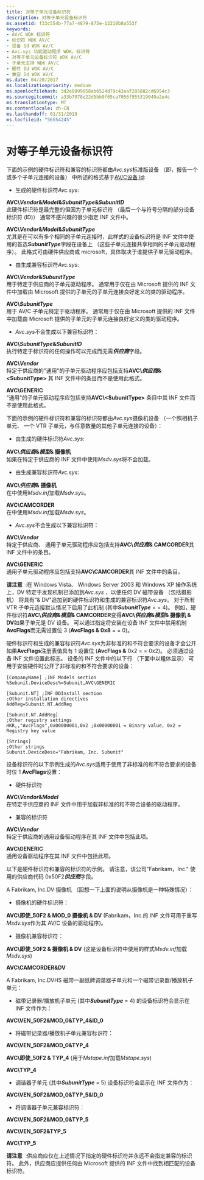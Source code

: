 ```yaml
---
title: 对等子单元设备标识符
description: 对等子单元设备标识符
ms.assetid: f33c554b-77a7-4879-875e-12210b8a553f
keywords:
- AV/C WDK 标识符
- 标识符 WDK AV/C
- 设备 Id WDK AV/C
- Avc.sys 功能驱动程序 WDK，标识符
- 对等子单元设备标识符 WDK AV/C
- 子单元支持 WDK AV/C
- 硬件 Id WDK AV/C
- 兼容 Id WDK AV/C
ms.date: 04/20/2017
ms.localizationpriority: medium
ms.openlocfilehash: 3d2e8099058ab6524d79c43aaf285882cd6954c3
ms.sourcegitcommit: a33b7978e22d5bb9f65ca7056f955319049a2e4c
ms.translationtype: MT
ms.contentlocale: zh-CN
ms.lasthandoff: 01/31/2019
ms.locfileid: "56554245"
---
```

# <a name="peer-subunit-device-identifiers"></a>对等子单元设备标识符


下面的示例的硬件标识符和兼容的标识符都由*Avc.sys*标准版设备 （即，报告一个或多个子单元连接的设备） 中所述的格式基于[AV/C设备 Id](av-c-device-identifiers.md):

-   生成的硬件标识符*Avc.sys*:

<a href="" id="avc-vendor-model-subunittype-subunitid"></a>**AVC\\*Vendor*&*Model*&*SubunitType*&*SubunitID***  
此硬件标识符是最完整的但因为子单元标识符 （最后一个与符号分隔的部分设备标识符 (ID)） 通常不感兴趣的很少指定 INF 文件中。

<a href="" id="avc-vendor-model-subunittype"></a>**AVC\\*Vendor*&*Model*&*SubunitType***  
尤其是在可以有多个相同的子单元连接时，此样式的设备标识符是 INF 文件中使用的首选***SubunitType***字段在设备上 （这些子单元连接共享相同的子单元驱动程序）。 此格式可由硬件供应商或 microsoft，具体取决于谁提供子单元驱动程序。

-   由生成兼容标识符*Avc.sys*:

<a href="" id="avc-vendor-subunittype"></a>**AVC\\*Vendor*&*SubunitType***  
用于特定于供应商的子单元驱动程序。 通常用于仅在由 Microsoft 提供的 INF 文件中加载由 Microsoft 提供的子单元的子单元连接良好定义的类的驱动程序。

<a href="" id="avc-subunittype"></a>**AVC\\*SubunitType***  
用于 AV/C 子单元特定于驱动程序。 通常用于仅在由 Microsoft 提供的 INF 文件中加载由 Microsoft 提供的子单元的子单元连接良好定义的类的驱动程序。

-   *Avc.sys*不会生成以下兼容标识符：

<a href="" id="avc-subunittype-subunitid"></a>**AVC\\*SubunitType*&*SubunitID***  
执行特定于标识符的任何操作可以完成而无需***供应商***字段。

<a href="" id="avc-vendor"></a>**AVC\\*Vendor***  
特定于供应商的"通用"的子单元驱动程序应包括支持**AVC\\*供应商*&&lt;SubunitType&gt;** 其 INF 文件中的条目而不是使用此格式。

<a href="" id="avc-generic"></a>**AVC\\GENERIC**  
"通用"的子单元驱动程序应包括支持**AVC\\&lt;SubunitType&gt;** 条目中其 INF 文件而不是使用此格式。

下面的示例的硬件标识符和兼容的标识符都由*Avc.sys*摄像机设备 （一个照相机子单元、 一个 VTR 子单元，与任意数量的其他子单元连接的设备）：

-   由生成的硬件标识符*Avc.sys*:

<a href="" id="avc-vendor-model-camcorder"></a>**AVC\\*供应商*&*模型*& 摄像机**  
如果在特定于供应商的 INF 文件中使用*Msdv.sys*将不会加载。

-   由生成兼容标识符*Avc.sys*:

<a href="" id="avc-vendor-camcorder"></a>**AVC\\*供应商*& 摄像机**  
在中使用*Msdv.inf*加载*Msdv.sys*。

<a href="" id="avc-camcorder"></a>**AVC\\CAMCORDER**  
在中使用*Msdv.inf*加载*Msdv.sys*。

-   *Avc.sys*不会生成以下兼容标识符：

<a href="" id="avc-vendor"></a>**AVC\\*Vendor***  
特定于供应商、 通用子单元驱动程序应包括支持**AVC\\*供应商*& CAMCORDER**其 INF 文件中的条目。

<a href="" id="avc-generic"></a>**AVC\\GENERIC**  
通用子单元驱动程序应包括支持**AVC\\CAMCORDER**其 INF 文件中的条目。

**请注意**  :在 Windows Vista、 Windows Server 2003 和 Windows XP 操作系统上，DV 特定于发现机制已添加到*Avc.sys* ，以便任何 DV 磁带设备 （包括摄影机） 将具有"& DV"追加到的硬件标识符和生成的兼容标识符*Avc.sys*。 对于所有 VTR 子单元连接默认情况下启用了此机制 (其中***SubunitType*** = = 4)。 例如，硬件标识符**AVC\\*供应商*&*模型*& CAMCORDER**变得**AVC\\*供应商*&*模型*& 摄像机 & DV**如果子单元是 DV 设备。 可以通过指定将安装在设备 INF 文件中禁用机制**AvcFlags**而无需设置位 3 (**AvcFlags & 0x8** = = 0)。

 

硬件标识符和生成的兼容标识符*Avc.sys*为非标准的和不符合要求的设备才会公开如果**AvcFlags**注册表值具有 1 设置位 (**AvcFlags &** 0x2 = = 0x2)。 必须通过设备 INF 文件设置此标志。 设备的 INF 文件中的以下行 （下面中以粗体显示） 可用于安装硬件时公开了非标准的和不符合要求的设备：

```INF
[CompanyName] ;INF Models section
%Subunit.DeviceDesc%=Subunit,AVC\GENERIC

[Subunit.NT] ;INF DDInstall section
;Other installation directives
AddReg=Subunit.NT.AddReg

[Subunit.NT.AddReg]
;Other registry settings
HKR,,"AvcFlags",0x00000001,0x2 ;0x00000001 = Binary value, 0x2 = Registry key value

[Strings]
;Other strings
Subunit.DeviceDesc="Fabrikam, Inc. Subunit"
```

设备标识符的以下示例生成的*Avc.sys*适用于使用了非标准的和不符合要求的设备时位 1 **AvcFlags**设置：

-   硬件标识符

<a href="" id="avc-vendor-model"></a>**AVC\\*Vendor*&*Model***  
在特定于供应商的 INF 文件中用于加载非标准的和不符合设备的驱动程序。

-   兼容的标识符

<a href="" id="avc-vendor"></a>**AVC\\*Vendor***  
特定于供应商的通用设备驱动程序在其 INF 文件中包括此项。

<a href="" id="avc-generic"></a>**AVC\\GENERIC**  
通用设备驱动程序在其 INF 文件中包括此项。

以下是硬件标识符和兼容的标识符的示例。 请注意，该公司"Fabrikam，Inc." 使用的供应商代码 0x50F2***供应商***字段。

A Fabrikam, Inc.DV 摄像机 （回想一下上面的说明从摄像机是一种特殊情况）：

-   摄像机的硬件标识符：

<a href="" id="avc-ven-50f2-mod-0-camcorder-dv--can-be-used-by-fabrikam--inc--in-an-inf-file-to-override-msdv-sys-as-the-driver-for-their-av-c-device--"></a>**AVC\\即使\_50F2 & MOD\_0 摄像机 & DV** (Fabrikam，Inc.的 INF 文件可用于重写*Msdv.sys*作为其 AV/C 设备的驱动程序)。  

-   摄像机兼容标识符：

<a href="" id="avc-ven-50f2-camcorder-dv--this-is-the-style-of-device-identifier-used-in-msdv-inf-to-load-msdv-sys-"></a>**AVC\\即使\_50F2 & 摄像机 & DV** (这是设备标识符中使用的样式*Msdv.inf*加载*Msdv.sys*)  

<a href="" id="avc-camcorder-dv"></a>**AVC\\CAMCORDER&DV**  

A Fabrikam, Inc.DVHS 磁带一副纸牌调谐器子单元和一个磁带记录器/播放机子单元：

-   磁带记录器/播放机子单元 (其中***SubunitType*** = 4) 的设备标识符会显示在 INF 文件作为：

<a href="" id="avc-ven-50f2-mod-0-typ-4-id-0"></a>**AVC\\VEN\_50F2&MOD\_0&TYP\_4&ID\_0**  

-   将磁带记录器/播放机子单元兼容标识符：

<a href="" id="avc-ven-50f2-mod-0-typ-4"></a>**AVC\\VEN\_50F2&MOD\_0&TYP\_4**  

<a href="" id="avc-ven-50f2-typ-4--used-in-mstape-inf-to-load-mstape-sys-"></a>**AVC\\即使\_50F2 & TYP\_4** (用于*Mstape.inf*加载*Mstape.sys*)  

<a href="" id="avc-typ-4"></a>**AVC\\TYP\_4**  

-   调谐器子单元 (其中***SubunitType*** = 5) 设备标识符会显示在 INF 文件作为：

<a href="" id="avc-ven-50f2-mod-0-typ-5-id-0"></a>**AVC\\VEN\_50F2&MOD\_0&TYP\_5&ID\_0**  

-   将调谐器子单元兼容标识符：

<a href="" id="avc-ven-50f2-mod-0-typ-5"></a>**AVC\\VEN\_50F2&MOD\_0&TYP\_5**  

<a href="" id="avc-ven-50f2-typ-5"></a>**AVC\\VEN\_50F2&TYP\_5**  

<a href="" id="avc-typ-5"></a>**AVC\\TYP\_5**  

**请注意**  :供应商应仅在上述情况下指定的硬件标识符并永远不会指定兼容的标识符。 此外，供应商应提供任何由 Microsoft 提供的 INF 文件中找到相匹配的设备标识符。

 

 

 




